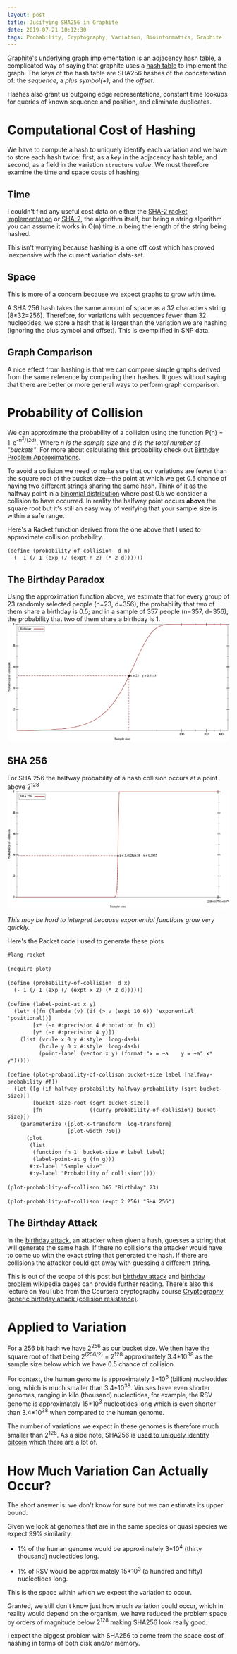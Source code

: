 ```yaml
---
layout: post
title: Jusifying SHA256 in Graphite
date: 2019-07-21 10:12:30
tags: Probability, Cryptography, Variation, Bioinformatics, Graphite
---
```


[Graphite's] underlying graph implementation is an adjacency hash table, a
complicated way of saying that graphite uses a [hash table] to implement the
graph. The keys of the hash table are SHA256 hashes of the concatenation of: the
*sequence*, a *plus symbol(+)*, and the *offset*.

Hashes also grant us outgoing edge representations, constant time lookups for
queries of known sequence and position, and eliminate duplicates.

# Computational Cost of Hashing
We have to compute a hash to uniquely identify each variation and we have to
store each hash twice: first, as a *key* in the adjacency hash table; and second,
as  a field in the variation `structure` *value*.
We must therefore examine the time and space costs of hashing.

## Time
I couldn't find any useful cost data on either the [SHA-2 racket implementation]
or [SHA-2], the algorithm itself, but being a string algorithm you can assume
it works in O(n) time, n being the length of the string being hashed.

This isn't worrying because hashing is a one off cost which has proved
inexpensive with the current variation data-set.

## Space
This is more of a concern because we expect graphs to grow with time.

A SHA 256 hash takes the same amount of space as a 32 characters string
(8*32=256). Therefore, for variations with sequences fewer than 32 nucleotides,
we store a hash that is larger than the variation we are hashing
(ignoring the plus symbol and offset). This is exemplified in SNP data.

## Graph Comparison
A nice effect from hashing is that we can compare simple graphs derived from the
same reference by comparing their hashes. It goes without saying that there are
better or more general ways to perform graph comparison.

# Probability of Collision
We can approximate the probability of a collision using the function
P(n) = 1-e<sup>-n<sup>2</sup>/(2d)</sup>. Where *n is the sample size* and *d
is the total number of "buckets"*.
For more about calculating this probability check out [Birthday Problem Approximations].

To avoid a collision we need to make sure that our variations are fewer than the
square root of the bucket size—the point at which we get 0.5 chance of having
two different strings sharing the same hash.
Think of it as the halfway point in a [binomial distribution] where past 0.5 we
consider a collision to have occurred. In reality the halfway point occurs
**above** the square root but it's still an easy way of verifying that your
sample size is within a safe range.



Here's a Racket function derived from the one above that I used to approximate
collision probability.
```
(define (probability-of-collision  d n)
  (- 1 (/ 1 (exp (/ (expt n 2) (* 2 d))))))
```

## The Birthday Paradox
Using the approximation function above, we estimate that for every group of 23
randomly selected people (n=23, d=356), the probability that two of them share a
birthday is 0.5; and in a sample of 357 people (n=357, d=356), the probability
that two of them share a birthday is 1.
![birthday plot]

## SHA 256
For SHA 256 the halfway probability of a hash collision occurs at a point above
2<sup>128</sup>
![sha256 plot]

*This may be hard to interpret because exponential functions grow very quickly.*

Here's the Racket code I used to generate these plots
```
#lang racket

(require plot)

(define (probability-of-collision  d x)
  (- 1 (/ 1 (exp (/ (expt x 2) (* 2 d))))))

(define (label-point-at x y)
  (let* ([fn (lambda (v) (if (> v (expt 10 6)) 'exponential 'positional))]
        [x* (~r #:precision 4 #:notation fn x)]
        [y* (~r #:precision 4 y)])
    (list (vrule x 0 y #:style 'long-dash)
          (hrule y 0 x #:style 'long-dash)
          (point-label (vector x y) (format "x = ~a    y = ~a" x* y*)))))

(define (plot-probability-of-collison bucket-size label [halfway-probability #f])
  (let ([g (if halfway-probability halfway-probability (sqrt bucket-size))]
        [bucket-size-root (sqrt bucket-size)]
        [fn               ((curry probability-of-collision) bucket-size)])
    (parameterize ([plot-x-transform  log-transform]
                   [plot-width 750])
      (plot
       (list
        (function fn 1  bucket-size #:label label)
        (label-point-at g (fn g)))
       #:x-label "Sample size"
       #:y-label "Probability of collision"))))

(plot-probability-of-collison 365 "Birthday" 23)

(plot-probability-of-collison (expt 2 256) "SHA 256")
```

## The Birthday Attack
In the [birthday attack], an attacker when given a hash, guesses a string that
will generate the same hash. If there no collisions the attacker would have to
come up with the exact string that generated the hash. If there are collisions
the attacker could get away with guessing a different string.

This is out of the scope of this post but [birthday attack] and
[birthday problem] wikipedia pages can provide further reading.
There's also this lecture on YouTube from the Coursera cryptography course
[Cryptography generic birthday attack (collision resistance)].


# Applied to Variation
For a 256 bit hash we have 2<sup>256</sup> as our bucket size.
We then have the square root of that being
2<sup>(256/2)</sup> = 2<sup>128</sup> approximately 3.4\*10<sup>38</sup> as
the sample size below which we have 0.5 chance of collision.

For context, the human genome is approximately 3\*10<sup>6</sup> (billion)
nucleotides long, which is much smaller than  3.4\*10<sup>38</sup>.
Viruses have even shorter genomes, ranging in kilo (thousand) nucleotides,
for example, the RSV genome is approximately 15\*10<sup>3</sup> nucleotides long
which is even shorter than 3.4*10<sup>38</sup> when compared to the human genome.

The number of variations we expect in these genomes is therefore much smaller
than 2<sup>128</sup>. As a side note, SHA256 is
[used to uniquely identify bitcoin] which there are a lot of.

# How Much Variation Can Actually Occur?
The short answer is: we don't know for sure but we can estimate its upper bound.

Given we look at genomes that are in the same species or quasi species we expect
99% similarity.

  - 1% of the human genome would be approximately 3\*10<sup>4</sup> (thirty thousand)
nucleotides long.

  - 1% of RSV would be approximately 15\*10<sup>3</sup> (a hundred and fifty)
nucleotides long.

This is the space within which we expect the variation to occur.

Granted, we still don't know just how much variation could occur, which in
reality would depend on the organism, we have reduced the problem space by
orders of magnitude below 2<sup>128</sup> making SHA256 look really good.

I expect the biggest problem with SHA256 to come from the space cost of
hashing in terms of both disk and/or memory.


[Cryptography generic birthday attack (collision resistance)]: https://www.youtube.com/watch?v=5VY2KEh9WrE
[birthday attack]: https://en.wikipedia.org/wiki/Birthday_attack
[birthday problem]: https://en.wikipedia.org/wiki/Birthday_problem
[birthday plot]: /images/Content/Graphs/birthday.png
[sha256 plot]: /images/Content/Graphs/sha256.png
[Birthday Problem Approximations]: https://en.wikipedia.org/wiki/Birthday_problem#Approximations
[hash table]: https://en.wikipedia.org/wiki/Hash_table
[SHA-2 racket implementation]: https://docs.racket-lang.org/sha/index.html
[used to uniquely identify bitcoin]:  https://youtu.be/bBC-nXj3Ng4?t=343
[binomial distribution]: https://en.wikipedia.org/wiki/Binomial_distribution
[SHA-2]: https://nvlpubs.nist.gov/nistpubs/FIPS/NIST.FIPS.180-4.pdf
[Graphite's]: https://github.com/urbanslug/graphite
